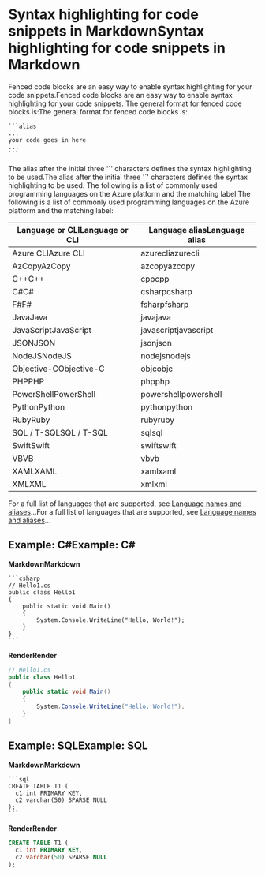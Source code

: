 # <a name="syntax-highlighting-for-code-snippets-in-markdown"></a><span data-ttu-id="a0543-101">Syntax highlighting for code snippets in Markdown</span><span class="sxs-lookup"><span data-stu-id="a0543-101">Syntax highlighting for code snippets in Markdown</span></span>

<span data-ttu-id="a0543-102">Fenced code blocks are an easy way to enable syntax highlighting for your code snippets.</span><span class="sxs-lookup"><span data-stu-id="a0543-102">Fenced code blocks are an easy way to enable syntax highlighting for your code snippets.</span></span> <span data-ttu-id="a0543-103">The general format for fenced code blocks is:</span><span class="sxs-lookup"><span data-stu-id="a0543-103">The general format for fenced code blocks is:</span></span>

    ```alias
    ...
    your code goes in here
    ...
    ```

<span data-ttu-id="a0543-104">The alias after the initial three '\`' characters defines the syntax highlighting to be used.</span><span class="sxs-lookup"><span data-stu-id="a0543-104">The alias after the initial three '\`' characters defines the syntax highlighting to be used.</span></span> <span data-ttu-id="a0543-105">The following is a list of commonly used programming languages on the Azure platform and the matching label:</span><span class="sxs-lookup"><span data-stu-id="a0543-105">The following is a list of commonly used programming languages on the Azure platform and the matching label:</span></span>

| <span data-ttu-id="a0543-106">Language or CLI</span><span class="sxs-lookup"><span data-stu-id="a0543-106">Language or CLI</span></span> | <span data-ttu-id="a0543-107">Language alias</span><span class="sxs-lookup"><span data-stu-id="a0543-107">Language alias</span></span> |
| ------- | ------- |
| <span data-ttu-id="a0543-108">Azure CLI</span><span class="sxs-lookup"><span data-stu-id="a0543-108">Azure CLI</span></span> | <span data-ttu-id="a0543-109">azurecli</span><span class="sxs-lookup"><span data-stu-id="a0543-109">azurecli</span></span> |
| <span data-ttu-id="a0543-110">AzCopy</span><span class="sxs-lookup"><span data-stu-id="a0543-110">AzCopy</span></span> | <span data-ttu-id="a0543-111">azcopy</span><span class="sxs-lookup"><span data-stu-id="a0543-111">azcopy</span></span> |
| <span data-ttu-id="a0543-112">C++</span><span class="sxs-lookup"><span data-stu-id="a0543-112">C++</span></span> | <span data-ttu-id="a0543-113">cpp</span><span class="sxs-lookup"><span data-stu-id="a0543-113">cpp</span></span> |
| <span data-ttu-id="a0543-114">C#</span><span class="sxs-lookup"><span data-stu-id="a0543-114">C#</span></span> | <span data-ttu-id="a0543-115">csharp</span><span class="sxs-lookup"><span data-stu-id="a0543-115">csharp</span></span> |
| <span data-ttu-id="a0543-116">F#</span><span class="sxs-lookup"><span data-stu-id="a0543-116">F#</span></span> | <span data-ttu-id="a0543-117">fsharp</span><span class="sxs-lookup"><span data-stu-id="a0543-117">fsharp</span></span> |
| <span data-ttu-id="a0543-118">Java</span><span class="sxs-lookup"><span data-stu-id="a0543-118">Java</span></span> | <span data-ttu-id="a0543-119">java</span><span class="sxs-lookup"><span data-stu-id="a0543-119">java</span></span>|
| <span data-ttu-id="a0543-120">JavaScript</span><span class="sxs-lookup"><span data-stu-id="a0543-120">JavaScript</span></span> | <span data-ttu-id="a0543-121">javascript</span><span class="sxs-lookup"><span data-stu-id="a0543-121">javascript</span></span> |
| <span data-ttu-id="a0543-122">JSON</span><span class="sxs-lookup"><span data-stu-id="a0543-122">JSON</span></span> | <span data-ttu-id="a0543-123">json</span><span class="sxs-lookup"><span data-stu-id="a0543-123">json</span></span> |
| <span data-ttu-id="a0543-124">NodeJS</span><span class="sxs-lookup"><span data-stu-id="a0543-124">NodeJS</span></span> | <span data-ttu-id="a0543-125">nodejs</span><span class="sxs-lookup"><span data-stu-id="a0543-125">nodejs</span></span> |
| <span data-ttu-id="a0543-126">Objective-C</span><span class="sxs-lookup"><span data-stu-id="a0543-126">Objective-C</span></span> | <span data-ttu-id="a0543-127">objc</span><span class="sxs-lookup"><span data-stu-id="a0543-127">objc</span></span> |
| <span data-ttu-id="a0543-128">PHP</span><span class="sxs-lookup"><span data-stu-id="a0543-128">PHP</span></span> | <span data-ttu-id="a0543-129">php</span><span class="sxs-lookup"><span data-stu-id="a0543-129">php</span></span> |
| <span data-ttu-id="a0543-130">PowerShell</span><span class="sxs-lookup"><span data-stu-id="a0543-130">PowerShell</span></span> | <span data-ttu-id="a0543-131">powershell</span><span class="sxs-lookup"><span data-stu-id="a0543-131">powershell</span></span> |
| <span data-ttu-id="a0543-132">Python</span><span class="sxs-lookup"><span data-stu-id="a0543-132">Python</span></span> | <span data-ttu-id="a0543-133">python</span><span class="sxs-lookup"><span data-stu-id="a0543-133">python</span></span> |
| <span data-ttu-id="a0543-134">Ruby</span><span class="sxs-lookup"><span data-stu-id="a0543-134">Ruby</span></span> | <span data-ttu-id="a0543-135">ruby</span><span class="sxs-lookup"><span data-stu-id="a0543-135">ruby</span></span> |
| <span data-ttu-id="a0543-136">SQL / T-SQL</span><span class="sxs-lookup"><span data-stu-id="a0543-136">SQL / T-SQL</span></span> | <span data-ttu-id="a0543-137">sql</span><span class="sxs-lookup"><span data-stu-id="a0543-137">sql</span></span> |
| <span data-ttu-id="a0543-138">Swift</span><span class="sxs-lookup"><span data-stu-id="a0543-138">Swift</span></span> | <span data-ttu-id="a0543-139">swift</span><span class="sxs-lookup"><span data-stu-id="a0543-139">swift</span></span> |
| <span data-ttu-id="a0543-140">VB</span><span class="sxs-lookup"><span data-stu-id="a0543-140">VB</span></span> | <span data-ttu-id="a0543-141">vb</span><span class="sxs-lookup"><span data-stu-id="a0543-141">vb</span></span> |
| <span data-ttu-id="a0543-142">XAML</span><span class="sxs-lookup"><span data-stu-id="a0543-142">XAML</span></span> | <span data-ttu-id="a0543-143">xaml</span><span class="sxs-lookup"><span data-stu-id="a0543-143">xaml</span></span> |
| <span data-ttu-id="a0543-144">XML</span><span class="sxs-lookup"><span data-stu-id="a0543-144">XML</span></span> | <span data-ttu-id="a0543-145">xml</span><span class="sxs-lookup"><span data-stu-id="a0543-145">xml</span></span> |

<span data-ttu-id="a0543-146">For a full list of languages that are supported, see [Language names and aliases](http://highlightjs.readthedocs.io/en/latest/css-classes-reference.html#language-names-and-aliases)...</span><span class="sxs-lookup"><span data-stu-id="a0543-146">For a full list of languages that are supported, see [Language names and aliases](http://highlightjs.readthedocs.io/en/latest/css-classes-reference.html#language-names-and-aliases)...</span></span>

## <a name="example-c"></a><span data-ttu-id="a0543-147">Example: C\#</span><span class="sxs-lookup"><span data-stu-id="a0543-147">Example: C\#</span></span>

<span data-ttu-id="a0543-148">__Markdown__</span><span class="sxs-lookup"><span data-stu-id="a0543-148">__Markdown__</span></span>

    ```csharp
    // Hello1.cs
    public class Hello1
    {
        public static void Main()
        {
            System.Console.WriteLine("Hello, World!");
        }
    }
    ```

<span data-ttu-id="a0543-149">__Render__</span><span class="sxs-lookup"><span data-stu-id="a0543-149">__Render__</span></span>

```csharp
// Hello1.cs
public class Hello1
{
    public static void Main()
    {
        System.Console.WriteLine("Hello, World!");
    }
}
```

## <a name="example-sql"></a><span data-ttu-id="a0543-150">Example: SQL</span><span class="sxs-lookup"><span data-stu-id="a0543-150">Example: SQL</span></span>

<span data-ttu-id="a0543-151">__Markdown__</span><span class="sxs-lookup"><span data-stu-id="a0543-151">__Markdown__</span></span>

    ```sql
    CREATE TABLE T1 (
      c1 int PRIMARY KEY,
      c2 varchar(50) SPARSE NULL
    );
    ```

<span data-ttu-id="a0543-152">__Render__</span><span class="sxs-lookup"><span data-stu-id="a0543-152">__Render__</span></span>

```sql
CREATE TABLE T1 (
  c1 int PRIMARY KEY,
  c2 varchar(50) SPARSE NULL
);
```